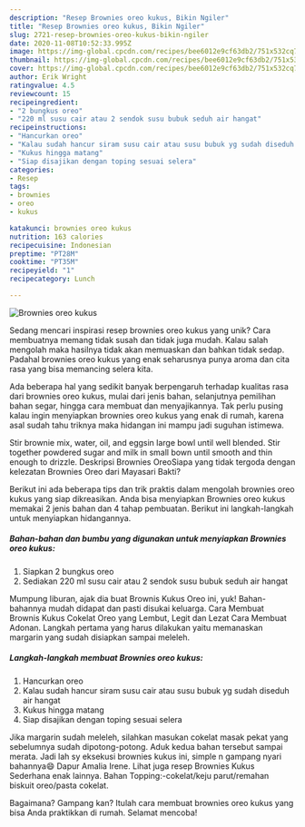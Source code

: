 ```yaml
---
description: "Resep Brownies oreo kukus, Bikin Ngiler"
title: "Resep Brownies oreo kukus, Bikin Ngiler"
slug: 2721-resep-brownies-oreo-kukus-bikin-ngiler
date: 2020-11-08T10:52:33.995Z
image: https://img-global.cpcdn.com/recipes/bee6012e9cf63db2/751x532cq70/brownies-oreo-kukus-foto-resep-utama.jpg
thumbnail: https://img-global.cpcdn.com/recipes/bee6012e9cf63db2/751x532cq70/brownies-oreo-kukus-foto-resep-utama.jpg
cover: https://img-global.cpcdn.com/recipes/bee6012e9cf63db2/751x532cq70/brownies-oreo-kukus-foto-resep-utama.jpg
author: Erik Wright
ratingvalue: 4.5
reviewcount: 15
recipeingredient:
- "2 bungkus oreo"
- "220 ml susu cair atau 2 sendok susu bubuk seduh air hangat"
recipeinstructions:
- "Hancurkan oreo"
- "Kalau sudah hancur siram susu cair atau susu bubuk yg sudah diseduh air hangat"
- "Kukus hingga matang"
- "Siap disajikan dengan toping sesuai selera"
categories:
- Resep
tags:
- brownies
- oreo
- kukus

katakunci: brownies oreo kukus 
nutrition: 163 calories
recipecuisine: Indonesian
preptime: "PT28M"
cooktime: "PT35M"
recipeyield: "1"
recipecategory: Lunch

---
```



![Brownies oreo kukus](https://img-global.cpcdn.com/recipes/bee6012e9cf63db2/751x532cq70/brownies-oreo-kukus-foto-resep-utama.jpg)

Sedang mencari inspirasi resep brownies oreo kukus yang unik? Cara membuatnya memang tidak susah dan tidak juga mudah. Kalau salah mengolah maka hasilnya tidak akan memuaskan dan bahkan tidak sedap. Padahal brownies oreo kukus yang enak seharusnya punya aroma dan cita rasa yang bisa memancing selera kita.

Ada beberapa hal yang sedikit banyak berpengaruh terhadap kualitas rasa dari brownies oreo kukus, mulai dari jenis bahan, selanjutnya pemilihan bahan segar, hingga cara membuat dan menyajikannya. Tak perlu pusing kalau ingin menyiapkan brownies oreo kukus yang enak di rumah, karena asal sudah tahu triknya maka hidangan ini mampu jadi suguhan istimewa.

Stir brownie mix, water, oil, and eggsin large bowl until well blended. Stir together powdered sugar and milk in small bown until smooth and thin enough to drizzle. Deskripsi Brownies OreoSiapa yang tidak tergoda dengan kelezatan Brownies Oreo dari Mayasari Bakti?


Berikut ini ada beberapa tips dan trik praktis dalam mengolah brownies oreo kukus yang siap dikreasikan. Anda bisa menyiapkan Brownies oreo kukus memakai 2 jenis bahan dan 4 tahap pembuatan. Berikut ini langkah-langkah untuk menyiapkan hidangannya.

<!--inarticleads1-->

##### Bahan-bahan dan bumbu yang digunakan untuk menyiapkan Brownies oreo kukus:

1. Siapkan 2 bungkus oreo
1. Sediakan 220 ml susu cair atau 2 sendok susu bubuk seduh air hangat


Mumpung liburan, ajak dia buat Brownis Kukus Oreo ini, yuk! Bahan-bahannya mudah didapat dan pasti disukai keluarga. Cara Membuat Brownis Kukus Cokelat Oreo yang Lembut, Legit dan Lezat Cara Membuat Adonan. Langkah pertama yang harus dilakukan yaitu memanaskan margarin yang sudah disiapkan sampai meleleh. 

<!--inarticleads2-->

##### Langkah-langkah membuat Brownies oreo kukus:

1. Hancurkan oreo
1. Kalau sudah hancur siram susu cair atau susu bubuk yg sudah diseduh air hangat
1. Kukus hingga matang
1. Siap disajikan dengan toping sesuai selera


Jika margarin sudah meleleh, silahkan masukan cokelat masak pekat yang sebelumnya sudah dipotong-potong. Aduk kedua bahan tersebut sampai merata. Jadi lah sy eksekusi brownies kukus ini, simple n gampang nyari bahannya😄 Dapur Amalia Irene. Lihat juga resep Brownies Kukus Sederhana enak lainnya. Bahan Topping:-cokelat/keju parut/remahan biskuit oreo/pasta cokelat. 

Bagaimana? Gampang kan? Itulah cara membuat brownies oreo kukus yang bisa Anda praktikkan di rumah. Selamat mencoba!
